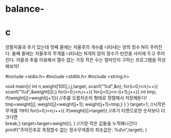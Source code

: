 # balance-
# c
양팔저울과 추가 있는데 첫째 줄에는 저울추의 개수를 나타내는 양의 정수 N이 주어진다. 둘째 줄에는 저울추의 무게를 나타내는 N개의 양의 정수가 빈칸을 사이에 두고 주어진다. 저울과 추를 이용해서 잴수 없는 가장 작은 수는 얼마인지 구하는 프로그램을 작성해보자!

#include <stdio.h>
#include <stdlib.h>
#include <string.h>


void main(){
	int n,weight[100],i,j,target;
	scanf("%d",&n);
	for(i=0;i<n;i++){
		scanf("%d",&weight[i]);}
	for(i=0;i<n;i++){
		for(j=0;j<n-(i+1);j++){
			int tmp;
			if(weight[j]>weight[j+1]){ //추를 오름차순의 형태로 정렬해서 저장해둔다! 
				tmp=weight[j];
				weight[j]=weight[j+1];
				weight[j+1]=tmp;} }  }
	target=1; //시작은 무게를 1부터 
	for(i=0;i<n;i++){
		if(weight[i]>target){ //추가 타켓으로한  숫자보다 더 크다면  
			break;}
		target=target+weight[i]; } //가장 작은 값들을 누적해나간다  
	printf("주어진추로 측정할수 없는 정수무게중의 최솟값은: %d\n",target); }
